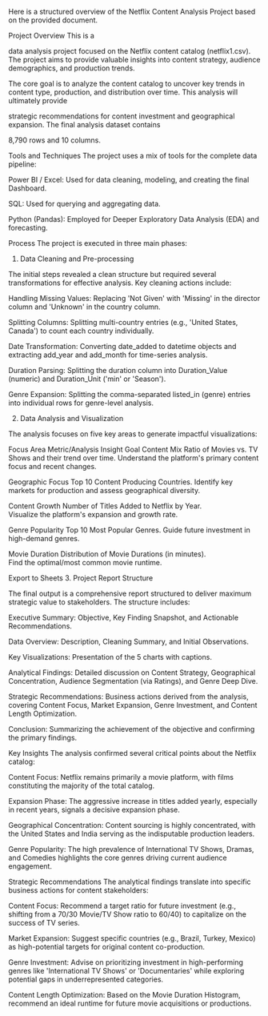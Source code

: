Here is a structured overview of the Netflix Content Analysis Project based on the provided document.

Project Overview
This is a 

data analysis project focused on the Netflix content catalog (netflix1.csv). The project aims to provide valuable insights into content strategy, audience demographics, and production trends.


The core goal is to analyze the content catalog to uncover key trends in content type, production, and distribution over time. This analysis will ultimately provide 

strategic recommendations for content investment and geographical expansion. The final analysis dataset contains 

8,790 rows and 10 columns.


Tools and Techniques
The project uses a mix of tools for the complete data pipeline:


Power BI / Excel: Used for data cleaning, modeling, and creating the final Dashboard.


SQL: Used for querying and aggregating data.


Python (Pandas): Employed for Deeper Exploratory Data Analysis (EDA) and forecasting.

Process
The project is executed in three main phases:

1. Data Cleaning and Pre-processing 

The initial steps revealed a clean structure but required several transformations for effective analysis. Key cleaning actions include:


Handling Missing Values: Replacing 'Not Given' with 'Missing' in the director column and 'Unknown' in the country column.



Splitting Columns: Splitting multi-country entries (e.g., 'United States, Canada') to count each country individually.



Date Transformation: Converting date_added to datetime objects and extracting add_year and add_month for time-series analysis.




Duration Parsing: Splitting the duration column into Duration_Value (numeric) and Duration_Unit ('min' or 'Season').




Genre Expansion: Splitting the comma-separated listed_in (genre) entries into individual rows for genre-level analysis.


2. Data Analysis and Visualization 

The analysis focuses on five key areas to generate impactful visualizations:

Focus Area	Metric/Analysis	Insight Goal
Content Mix	Ratio of Movies vs. TV Shows and their trend over time.	
Understand the platform's primary content focus and recent changes.

Geographic Focus	Top 10 Content Producing Countries.	
Identify key markets for production and assess geographical diversity.

Content Growth	Number of Titles Added to Netflix by Year.	
Visualize the platform's expansion and growth rate.

Genre Popularity	Top 10 Most Popular Genres.	
Guide future investment in high-demand genres.

Movie Duration	Distribution of Movie Durations (in minutes).	
Find the optimal/most common movie runtime.


Export to Sheets
3. Project Report Structure 

The final output is a comprehensive report structured to deliver maximum strategic value to stakeholders. The structure includes:


Executive Summary: Objective, Key Finding Snapshot, and Actionable Recommendations.


Data Overview: Description, Cleaning Summary, and Initial Observations.


Key Visualizations: Presentation of the 5 charts with captions.


Analytical Findings: Detailed discussion on Content Strategy, Geographical Concentration, Audience Segmentation (via Ratings), and Genre Deep Dive.


Strategic Recommendations: Business actions derived from the analysis, covering Content Focus, Market Expansion, Genre Investment, and Content Length Optimization.


Conclusion: Summarizing the achievement of the objective and confirming the primary findings.

Key Insights
The analysis confirmed several critical points about the Netflix catalog:


Content Focus: Netflix remains primarily a movie platform, with films constituting the majority of the total catalog.


Expansion Phase: The aggressive increase in titles added yearly, especially in recent years, signals a decisive expansion phase.


Geographical Concentration: Content sourcing is highly concentrated, with the United States and India serving as the indisputable production leaders.


Genre Popularity: The high prevalence of International TV Shows, Dramas, and Comedies highlights the core genres driving current audience engagement.

Strategic Recommendations
The analytical findings translate into specific business actions for content stakeholders:


Content Focus: Recommend a target ratio for future investment (e.g., shifting from a 70/30 Movie/TV Show ratio to 60/40) to capitalize on the success of TV series.


Market Expansion: Suggest specific countries (e.g., Brazil, Turkey, Mexico) as high-potential targets for original content co-production.


Genre Investment: Advise on prioritizing investment in high-performing genres like 'International TV Shows' or 'Documentaries' while exploring potential gaps in underrepresented categories.


Content Length Optimization: Based on the Movie Duration Histogram, recommend an ideal runtime for future movie acquisitions or productions.

